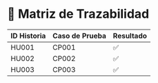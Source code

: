 # 🔗 Matriz de Trazabilidad

| ID Historia | Caso de Prueba | Resultado |
|-------------|----------------|-----------|
| HU001       | CP001          | ✅        |
| HU002       | CP002          | ✅        |
| HU003       | CP003          | ✅        |
